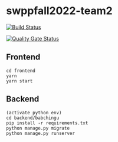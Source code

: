 # swppfall2022-team2

[![Build Status](https://app.travis-ci.com/swsnu/swppfall2022-team2.svg?branch=main)](https://app.travis-ci.com/swsnu/swppfall2022-team2)

[![Quality Gate 
Status](https://sonarcloud.io/api/project_badges/measure?project=swsnu_swppfall2022-team2&metric=alert_status)](https://sonarcloud.io/dashboard?id=swsnu_swppfall2022-team2)



## Frontend
```
cd frontend
yarn
yarn start
```
## Backend
```
(activate python env)
cd backend/babchingu
pip install -r requirements.txt
python manage.py migrate
python manage.py runserver
```

